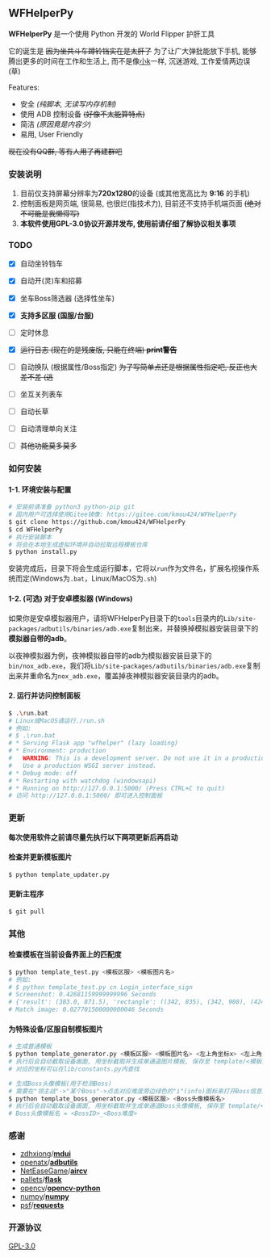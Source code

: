 ## WFHelperPy

**WFHelperPy** 是一个使用 Python 开发的 World Flipper 护肝工具

它的诞生是 ~~因为坐共斗车蹲铃铛实在是太肝了~~ 为了让广大弹批能放下手机, 能够腾出更多的时间在工作和生活上, 而不是像[小k](http://github.com/kmou424)一样, 沉迷游戏, 工作爱情两边误 (草)

Features:

- 安全 *(纯脚本, 无读写内存机制)*
- 使用 ADB 控制设备 ~~(好像不太能算特点)~~
- 简洁 *(原因竟是内容少)*
- 易用, User Friendly

~~现在没有QQ群, 等有人用了再建群吧~~



### 安装说明

1. 目前仅支持屏幕分辨率为**720x1280**的设备 (或其他宽高比为 **9:16** 的手机)
2. 控制面板是网页端, 很简易, 也很烂(指技术力), 目前还不支持手机端页面 ~~(绝对不可能是我懒得写)~~
2. **本软件使用GPL-3.0协议开源并发布, 使用前请仔细了解协议相关事项**



### TODO

- [x] 自动坐铃铛车
- [x] 自动开(灵)车和招募
- [x] 坐车Boss筛选器 (选择性坐车)
- [x] **支持多区服 (国服/台服)**
- [ ] 定时休息
- [x] ~~运行日志 (现在的是残废版, 只能在终端) **print警告**~~
- [ ] 自动换队 (根据属性/Boss指定) ~~为了写简单点还是根据属性指定吧, 反正也大差不差 (逃~~
- [ ] 坐互关列表车
- [ ] 自动长草
- [ ] 自动清理单向关注
- [ ] ~~其他功能莫多莫多~~



### 如何安装

#### 1-1. 环境安装与配置

```bash
# 安装前请准备 python3 python-pip git
# 国内用户可选择使用Gitee镜像: https://gitee.com/kmou424/WFHelperPy
$ git clone https://github.com/kmou424/WFHelperPy
$ cd WFHelperPy
# 执行安装脚本
# 将会在本地生成虚拟环境并自动拉取远程模板仓库
$ python install.py
```

安装完成后，目录下将会生成运行脚本，它将以`run`作为文件名，扩展名视操作系统而定(Windows为`.bat`，Linux/MacOS为`.sh`)

#### 1-2. (可选) 对于安卓模拟器 (Windows)

如果你是安卓模拟器用户，请将WFHelperPy目录下的`tools`目录内的`Lib/site-packages/adbutils/binaries/adb.exe`复制出来，并替换掉模拟器安装目录下的**模拟器自带的adb**。

以夜神模拟器为例，夜神模拟器自带的adb为模拟器安装目录下的`bin/nox_adb.exe`，我们将`Lib/site-packages/adbutils/binaries/adb.exe`复制出来并重命名为`nox_adb.exe`，覆盖掉夜神模拟器安装目录内的adb。

#### 2. 运行并访问控制面板

```bash
$ .\run.bat
# Linux或MacOS请运行./run.sh
# 例如:
# $ .\run.bat
# * Serving Flask app "wfhelper" (lazy loading)
# * Environment: production
#   WARNING: This is a development server. Do not use it in a production deployment.
#   Use a production WSGI server instead.
# * Debug mode: off
# * Restarting with watchdog (windowsapi)
# * Running on http://127.0.0.1:5000/ (Press CTRL+C to quit)
# 访问 http://127.0.0.1:5000/ 即可进入控制面板
```



### 更新

**每次使用软件之前请尽量先执行以下两项更新后再启动**

#### 检查并更新模板图片

```bash
$ python template_updater.py
```

#### 更新主程序

```bash
$ git pull
```



### 其他

#### 检查模板在当前设备界面上的匹配度

```bash
$ python template_test.py <模板区服> <模板图片名>
# 例如:
# $ python template_test.py cn Login_interface_sign
# Screenshot: 0.42681159999999996 Seconds
# {'result': (383.0, 871.5), 'rectangle': ((342, 835), (342, 908), (424, 835), (424, 908)), 'confidence': 0.9637399911880493}
# Match image: 0.027701500000000046 Seconds
```

#### 为特殊设备/区服自制模板图片

```bash
# 生成普通模板
$ python template_generator.py <模板区服> <模板图片名> <左上角坐标x> <左上角坐标y> <右下角坐标x> <右下角坐标y>
# 执行后会自动截取设备画面, 用坐标截取并生成单通道图片模板, 保存至 template/<模板区服>/<模板图片名>.png
# 对应的坐标可以在lib/constants.py内查找

# 生成Boss头像模板(用于检测Boss)
# 需要在"领主战"->"某个Boss"->点击对应难度旁边绿色的"i"(info)图标来打开Boss信息对话框才能截取
$ python template_boss_generator.py <模板区服> <Boss头像模板名>
# 执行后会自动截取设备画面, 用坐标截取并生成单通道Boss头像模板, 保存至 template/<模板区服>/boss/Boss_<Boss头像模板名>.png
# Boss头像模板名 = <BossID>_<Boss难度>
```



### 感谢

- [zdhxiong](https://github.com/zdhxiong)/**[mdui](https://github.com/zdhxiong/mdui)**
- [openatx](https://github.com/openatx)/**[adbutils](https://github.com/openatx/adbutils)**
- [NetEaseGame](https://github.com/NetEaseGame)/**[aircv](https://github.com/NetEaseGame/aircv)**
- [pallets](https://github.com/pallets)/**[flask](https://github.com/pallets/flask)**
- [opencv](https://github.com/opencv)/**[opencv-python](https://github.com/opencv/opencv-python)**
- [numpy](https://github.com/numpy)/**[numpy](https://github.com/numpy/numpy)**
- [psf](https://github.com/psf)/**[requests](https://github.com/psf/requests)**



### 开源协议

[GPL-3.0](LICENSE)